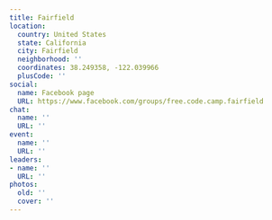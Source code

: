 ```yaml
---
title: Fairfield
location:
  country: United States
  state: California
  city: Fairfield
  neighborhood: ''
  coordinates: 38.249358, -122.039966
  plusCode: ''
social:
  name: Facebook page
  URL: https://www.facebook.com/groups/free.code.camp.fairfield
chat:
  name: ''
  URL: ''
event:
  name: ''
  URL: ''
leaders:
- name: ''
  URL: ''
photos:
  old: ''
  cover: ''
---
```

